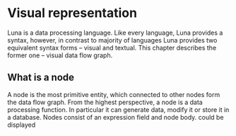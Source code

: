 # Visual representation

Luna is a data processing language. Like every language, Luna provides a syntax, however, in contrast to majority of languages Luna provides two equivalent syntax forms – visual and textual. This chapter describes the former one – visual data flow graph.

## What is a node

A node is the most primitive entity, which connected to other nodes form the data flow graph. From the highest perspective, a node is a data processing function. In particular it can generate data, modify it or store it in a database. Nodes consist of an expression field and node body. could be displayed